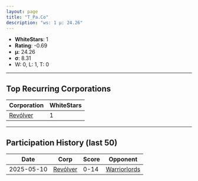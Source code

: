 ```yaml
---
layout: page
title: "T_Pa.Co"
description: "ws: 1 μ: 24.26"
---
```

- **WhiteStars**: 1
- **Rating**: -0.69
- **μ**: 24.26  
- **σ**: 8.31
- W: 0, L: 1, T: 0

---

## Top Recurring Corporations

| Corporation | WhiteStars |
| --- | --- |
| [Revólver](https://ws.tsl.rocks/corp/2560247b1d9fc0ccccf6a9740f3e7cd5d0ebb66444a27e2a259906a476903a45/) | 1 |

---

## Participation History (last 50)

| Date | Corp | Score | Opponent |
| --- | --- | --- | --- |
| 2025-05-10 | [Revólver](https://ws.tsl.rocks/corp/2560247b1d9fc0ccccf6a9740f3e7cd5d0ebb66444a27e2a259906a476903a45/) | 0-14 | [Warriorlords](https://ws.tsl.rocks/corp/a78c29b9e1c9f793205ba10d796dcabc114ef43d86f0bd34a43a56dc6da768aa/) |